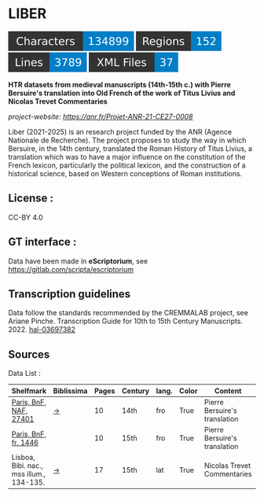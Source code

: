 LIBER
=====================
![characters badge](badges/characters.svg) ![regions badge](badges/regions.svg) ![lines badge](badges/lines.svg) ![files badge](badges/files.svg)

**HTR datasets from medieval manuscripts (14th-15th c.) with Pierre Bersuire's translation into Old French of the work of Titus Livius and Nicolas Trevet Commentaries**


*project-website: https://anr.fr/Projet-ANR-21-CE27-0008*

Liber (2021-2025) is an research project funded by the ANR (Agence Nationale de Recherche). The project proposes to study the way in which Bersuire, in the 14th century, translated the Roman History of Titus Livius, a translation which was to have a major influence on the constitution of the French lexicon, particularly the political lexicon, and the construction of a historical science, based on Western conceptions of Roman institutions.

## License : 

CC-BY 4.0

## GT interface :

Data have been made in **eScriptorium**, see https://gitlab.com/scripta/escriptorium

## Transcription guidelines

Data follow the standards recommended by the CREMMALAB project, see Ariane Pinche. Transcription Guide for 10th to 15th Century Manuscripts. 2022. [hal-03697382](https://hal.science/hal-03697382/document)

## Sources

Data List :

| Shelfmark                                                                  | Biblissima                                     | Pages | Century | lang. | Color | Content                       | transcriber       |
|----------------------------------------------------------------------------|------------------------------------------------|-------|---------|-------|-------|-------------------------------|-------------------|
| [Paris, BnF, NAF, 27401](https://gallica.bnf.fr/ark:/12148/btv1b10532600x) | [→](https://data.biblissima.fr/entity/Q68441)  | 10    | 14th    | fro   | True  | Pierre Bersuire's translation | Davide Aruta      |
| [Paris, BnF, fr. 1446](https://gallica.bnf.fr/ark:/12148/btv1b8451118s)    |                                                | 10    | 15th    | fro   | True  | Pierre Bersuire's translation | Martina Lenzi     |
| Lisboa, Bibi. nac., mss illum., 134-135.                                   | [→](https://data.biblissima.fr/entity/Q309089) | 17    | 15th    | lat   | True  | Nicolas Trevet Commentaries   | Armelle Le Huërou |



